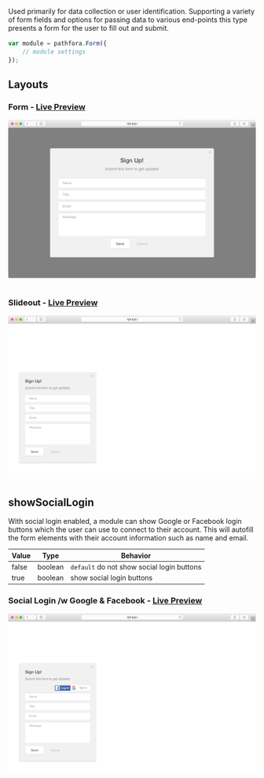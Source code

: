 Used primarily for data collection or user identification. Supporting a variety of form fields and options for passing data to various end-points this type presents a form for the user to fill out and submit.

``` javascript
var module = pathfora.Form({
	// module settings
});
```


## Layouts

### Form - [Live Preview](../../examples/preview/types/form/modal.html)

![Form Modal](../examples/img/types/form/modal.png)

<pre data-src="../../examples/src/types/form/modal.js"></pre>


### Slideout - [Live Preview](../../examples/preview/types/form/slideout.html)

![Form Slideout](../examples/img/types/form/slideout.png)

<pre data-src="../../examples/src/types/form/slideout.js"></pre>


## showSocialLogin

With social login enabled, a module can show Google or Facebook login buttons which the user can use to connect to their account. This will autofill the form elements with their account information such as name and email.

| Value | Type | Behavior |
|---|---|---|
| false | boolean | `default` do not show social login buttons |
| true | boolean | show social login buttons |  

### Social Login /w Google & Facebook - [Live Preview](../../examples/preview/types/form/social.html)

![Social Login Form](../examples/img/types/form/social.png)

<pre data-src="../../examples/src/types/form/social.js"></pre>